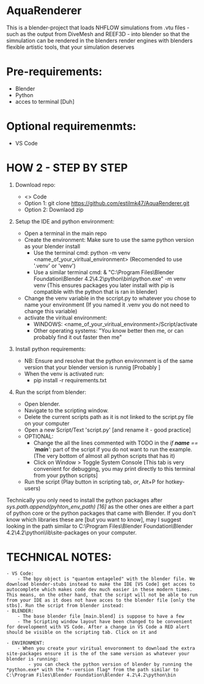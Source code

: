 # AquaRenderer
This is a blender-project that loads NHFLOW simulations from .vtu files - such as the output from DiveMesh and REEF3D - into blender so that the simnulation can be rendered in the blenders render engines with blenders flexible artistic tools, that your simulation deserves  

# Pre-requirements:
- Blender
- Python 
- acces to terminal [Duh]

# Optional requiremenmts:
- VS Code

# HOW 2 - STEP BY STEP
1. Download repo: 
    * <> Code 
    - Option 1: git clone https://github.com/estilmk47/AquaRenderer.git 
    - Option 2: Downlaod zip

2. Setup the IDE and python environment:
    - Open a terminal in the main repo 
    - Create the environment:
        Make sure to use the same python version as your blender install
        - Use the terminal cmd: python -m venv <name_of_your_viritual_environment> (Recomended to use '.venv' or 'venv')
        - Use a similar terminal cmd: & "C:\Program Files\Blender Foundation\Blender 4.2\4.2\python\bin\python.exe" -m venv venv (This ensures packages you later install with pip is compatible with the python that is ran in blender)
    - Change the venv variable in the sccript.py to whatever you chose to name your environment (If you named it .venv you do not need to change this variable)
    - activate the viritual environment:
        - WINDOWS: <name_of_your_viritual_environment>/Script/activate
        - Other operating systems: "You know better then me, or can probably find it out faster then me"

3. Install python requirements:
    - NB: Ensure and resolve that the python environment is of the same version that your blender version is runnig [Probably ]   
    - When the venv is activated run:
        - pip install -r requirements.txt

4. Run the script from blender:
    - Open blender.
    - Navigate to the scripting window.
    - Delete the current scripts path as it is not linked to the script.py file on your computer
    - Open a new Script/Text 'script.py' [and rename it - good practice]
    - OPTIONAL:
        - Change the all the lines commented with TODO in the *if __name__ == '__main__':* part of the script if you do not want to run the example. (The very bottom of almost all python scripts that has it) 
        - Click on Window > Toggle System Console [This tab is very convenient for debugging, you may print directly to this terminal from your python scripts]
    - Run the script (Play button in scripting tab, *or*, Alt+P for hotkey-users)

Technically you only need to install the python packages after *sys.path.append(pyhton_env_path) [16]* as the other ones are either a part of python core or the python packages that came with Blender.
If you don't know which libraries these are [but you want to know], may I suggest looking in the path similar to C:\Program Files\Blender Foundation\Blender 4.2\4.2\python\lib\site-packages on your computer.


# TECHNICAL NOTES:
    - VS Code:
        - The bpy object is "quantom entageled" with the blender file. We download blender-stubs instead to make the IDE [VS Code] get acces to autocomplete which makes code dev much easier in these modern times. This means, on the other hand, that the script will not be able to run from your IDE as it does not have acces to the blender file [only the stbs]. Run the script from blender instead:
    - BLENDER:
        - The base blender file [main.blend] is suppose to have a few 
        - The Scripting window layout have been changed to be convenient for development with VS Code. After a change in VS Code a RED alert should be visible on the scripting tab. Click on it and 

    - ENVIRONMENT:
        - When you create your viritual envoronment to download the extra site-packages ensure it is the of the same version as whatever your blender is running:
            - you can check the python version of blender by running the *python.exe* with the *--version flag* from the path similar to C:\Program Files\Blender Foundation\Blender 4.2\4.2\python\bin